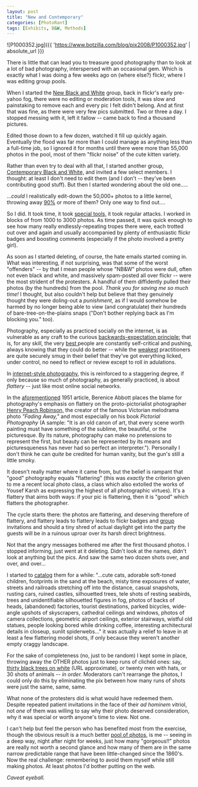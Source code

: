 ```yaml
---
layout: post
title: "New and Contemporary"
categories: [PhotoRant]
tags: [Exhibits, B&W, Methods]
---
```



![P1000352.jpg]({{ 'https://www.botzilla.com/blog/pix2008/P1000352.jpg' | absolute_url }})


There is little that can lead you to treasure good photography than to look at a lot of bad photography, interspersed with an occasional gem. Which is exactly what I was doing a few weeks ago on (where else?) flickr, where I was editing group pools.

When I started the <a href="http://www.flickr.com/groups/newblackandwhite/">New Black and White</a> group, back in flickr's early pre-yahoo fog, there were no editing or moderation tools, it was slow and painstaking to remove each and every pic I felt didn't belong. And at first that was fine, as there were very few pics submitted. Two or three a day. I stopped messing with it, left it fallow -- came back to find a thousand pictures. 

Edited those down to a few dozen, watched it fill up quickly again. Eventually the flood was far more than I could manage as anything less than a full-time job, so I ignored it for months until there were more than 55,000 photos in the pool, most of them "flickr noise" of the cute kitten variety.

Rather than even try to deal with all that, I started another group, <a href="http://www.flickr.com/groups/contemporarybw/">Contemporary Black and White,</a> and invited a few select members. I thought: at least I don't need to edit them (and I don't -- they've been contributing good stuff). But then I started wondering about the old one.....

<!--more-->
...<i>could</i> I realistically edit-down the 50,000+ photos to a little kernel, throwing away <a href="http://en.wikipedia.org/wiki/Sturgeon's_law">90%</a> or more of them? Only one way to find out....

So I did. It took time, it took <a href="http://bighugelabs.com/flickr/poolcleaner.php">special tools,</a> it took regular attacks. I worked in blocks of from 1000 to 3000 photos. As time passed, it was quick enough to see how many really endlessly-repeating tropes there were, each trotted out over and again and usually accompanied by plenty of enthusiastic flickr badges and boosting comments (especially if the photo involved a pretty girl).

As soon as I started deleting, of course, the hate emails started coming in. What was interesting, if not surprising, was that some of the worst "offenders" -- by that I mean people whose "NB&W" photos were dull, often not even black and white, and massively spam-posted all over flickr -- were the most strident of the protesters. A handful of them diffidently pulled their photos (by the hundreds) from the pool. <i>Thank you for saving me so much time!</i> I thought, but also couldn't help but believe that they genuinely thought they were doling-out a <i>punishment,</i> as if I would somehow be harmed by no longer being able to view (and congratulate) their hundreds of bare-tree-on-the-plains snaps ("Don't bother replying back as I'm blocking you." too).

Photography, especially as practiced socially on the internet, is as vulnerable as any craft to the curious <a href="http://www.apa.org/monitor/feb03/overestimate.html">backwards-expectation principle:</a> that is, for any skill, the very <a href="http://www.cambridge.org/us/catalogue/catalogue.asp?isbn=052184097X">best </a> people are constantly self-critical and pushing, always knowing that they could do better -- while the <a href="http://en.wikipedia.org/wiki/Dunning-Kruger_effect">weakest</a> practitioners are quite securely smug in their belief that they've got everything licked, under control, no need to reflect or review except to roll in adulations.

In <a href="http://www.flickr.com/groups/57884191@N00/">internet-style photography</a>, this is reinforced to a staggering degree, if only because so much of photography, as generally practiced, is about <i>flattery</i> -- just like most online social networks.

In the <a href="{{ site.baseurl }}{% post_url 2008-05-26-The-Critique %}">aforementioned</a> 1951 article, Berenice Abbott  places the blame for photography's emphasis on flattery on the proto-pictorialist photographer <a href="http://en.wikipedia.org/wiki/Henry_Peach_Robinson">Henry Peach Robinson,</a> the creator of the famous Victorian melodrama photo <i>"Fading Away,"</i> and most especially on his book <i>Pictorial Photography</i> (A sample: "It is an old canon of art, that every scene worth painting must have something of the sublime, the beautiful, or the picturesque. By its nature, photography can make no pretensions to represent the first, but beauty can be represented by its means and picturesqueness has never had so perfect an interpreter."). Personally I don't think he can <i>quite</i> be credited for human vanity, but the gun's still a little smoky.

It doesn't really matter where it came from, but the belief is rampant that "good" photography equals "flattering" (this was <i>exactly</i> the criterion given to me a recent local photo class, a class which also extolled the works of Yousef Karsh as expressing the highest of all photographic virtues). It's a flattery that aims both ways: if your pic is flattering, then it is "good" which flatters the photographer.

The cycle starts there: the photos are flattering, and deserving therefore of flattery, and flattery leads to flattery leads to flickr badges and <a href="http://www.flickr.com/groups/exemplaryshots/">group</a> invitations  and should a tiny shred of actual daylight get into the party the guests will be in a ruinous uproar over its harsh direct brightness.

Not that the angry messages bothered me after the first thousand photos. I stopped informing, just went at it deleting. Didn't look at the names, didn't look at anything but the pics. And saw the same two dozen shots over, and over, and over...

I started to <a href="http://www.flickr.com/photos/bjorke/2409242893/">catalog</a> them for a while: "...cute cats, adorable soft-toned children, footprints in the sand at the beach, misty time exposures of water, streets and railroads stretching off into the distance, casual snapshots, rusting cars, ruined castles, silhouetted trees, tele shots of resting seabirds, trees and unidentifiable silhouetted figures in fog, photos of backs of heads, (abandoned) factories, tourist destinations, parked bicycles, wide-angle upshots of skyscrapers, cathedral ceilings and windows, photos of camera collections, geometric airport ceilings, exterior stairways, wistful old statues, people looking bored while drinking coffee, interesting architectural details in closeup, sunlit spiderwebs..." it was actually a relief to leave in at least a few flattering model shots, if only because they weren't another empty craggy landscape.

For the sake of completeness (no, just to be random) I kept some in place, throwing away the OTHER photos just to keep runs of clich&eacute;d ones: say, <a href="http://www.flickr.com/groups/newblackandwhite/pool/page117/">thirty black trees on white</a> (URL approximate), or twenty men with hats, or 30 shots of animals -- <i>in order.</i> Moderators can't rearrange the photos, I could only do this by eliminating the pix between how many runs of shots were just the same, same, same.

What none of the protesters did is what would have redeemed them. Despite repeated patient invitations in the face of their <i>ad hominem</i> vitriol, not <i>one</i> of them was willing to say why their photo deserved consideration, why it was special or worth anyone's time to view. Not one.

I can't help but feel the person who has benefited most from the exercise, though the obvious result is a much better <a href="http://www.flickr.com/groups/newblackandwhite/pool/">pool of photos,</a>  is me -- seeing in a deep way, night after night for weeks, just how many "gorgeous!!" photos are really not worth a second glance and how many of them are in the same narrow predictable range that have been little-changed since the 1860's. Now the real challenge: remembering to avoid them myself while still making photos. At least photos I'd bother putting on the web.

<i>Caveat eyeball.</i>
